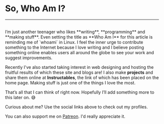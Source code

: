 <h1>So, Who Am I?</h1>

----
<br>
I’m just another teenager who likes **writing**, **programming** and **making stuff**. Even setting the title as **Who Am I**  for this article is reminding me of `whoami` in Linux. I feel the inner urge to contribute something to the Internet because I love writing and I believe posting something online enables users all around the globe to see your work and suggest improvements.

Recently I've also started taking interest in web designing and hosting the fruitful results of which these site and blogs are! I also make **projects** and share them online at **Instructables**, the link of which has been placed on the home page. Making stuff is just one of the things I love the most.

That’s all that I can think of right now. Hopefully I’ll add something more to this later on. :sweat_smile:

Curious about me? Use the social links above to check out my profiles.

You can also support me on <a href="https://patreon.com/UtkarshVerma" target="_blank">Patreon</a>. I'd really appreciate it.